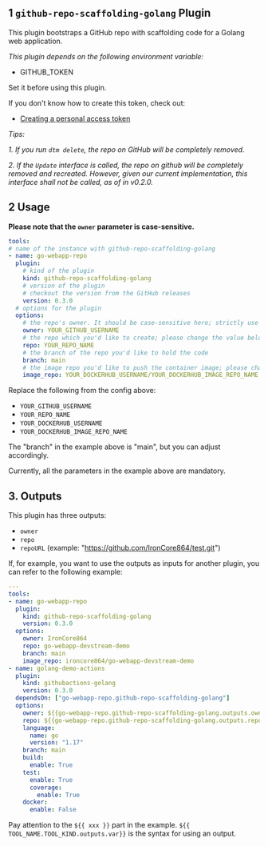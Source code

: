 ## 1 `github-repo-scaffolding-golang` Plugin

This plugin bootstraps a GitHub repo with scaffolding code for a Golang web application.

_This plugin depends on the following environment variable:_

- GITHUB_TOKEN

Set it before using this plugin.

If you don't know how to create this token, check out:
- [Creating a personal access token](https://docs.github.com/en/authentication/keeping-your-account-and-data-secure/creating-a-personal-access-token)

*Tips:*

*1. If you run `dtm delete`, the repo on GitHub will be completely removed.*

*2. If the `Update` interface is called, the repo on github will be completely removed and recreated. However, given our current implementation, this interface shall not be called, as of in v0.2.0.*

## 2 Usage

**Please note that the `owner` parameter is case-sensitive.**

```yaml
tools:
# name of the instance with github-repo-scaffolding-golang
- name: go-webapp-repo
  plugin:
    # kind of the plugin
    kind: github-repo-scaffolding-golang
    # version of the plugin
    # checkout the version from the GitHub releases
    version: 0.3.0
  # options for the plugin
  options:
    # the repo's owner. It should be case-sensitive here; strictly use your GitHub user name; please change the value below.
    owner: YOUR_GITHUB_USERNAME
    # the repo which you'd like to create; please change the value below.
    repo: YOUR_REPO_NAME
    # the branch of the repo you'd like to hold the code
    branch: main
    # the image repo you'd like to push the container image; please change the value below.
    image_repo: YOUR_DOCKERHUB_USERNAME/YOUR_DOCKERHUB_IMAGE_REPO_NAME
```

Replace the following from the config above:

- `YOUR_GITHUB_USERNAME`
- `YOUR_REPO_NAME`
- `YOUR_DOCKERHUB_USERNAME`
- `YOUR_DOCKERHUB_IMAGE_REPO_NAME`

The "branch" in the example above is "main", but you can adjust accordingly.

Currently, all the parameters in the example above are mandatory.

## 3. Outputs

This plugin has three outputs:

- `owner`
- `repo`
- `repoURL` (example: "https://github.com/IronCore864/test.git")

If, for example, you want to use the outputs as inputs for another plugin, you can refer to the following example:

```yaml
---
tools:
- name: go-webapp-repo
  plugin:
    kind: github-repo-scaffolding-golang
    version: 0.3.0
  options:
    owner: IronCore864
    repo: go-webapp-devstream-demo
    branch: main
    image_repo: ironcore864/go-webapp-devstream-demo
- name: golang-demo-actions
  plugin:
    kind: githubactions-golang
    version: 0.3.0
  dependsOn: ["go-webapp-repo.github-repo-scaffolding-golang"]
  options:
    owner: ${{go-webapp-repo.github-repo-scaffolding-golang.outputs.owner}}
    repo: ${{go-webapp-repo.github-repo-scaffolding-golang.outputs.repo}}
    language:
      name: go
      version: "1.17"
    branch: main
    build:
      enable: True
    test:
      enable: True
      coverage:
        enable: True
    docker:
      enable: False
```

Pay attention to the `${{ xxx }}` part in the example. `${{ TOOL_NAME.TOOL_KIND.outputs.var}}` is the syntax for using an output.
